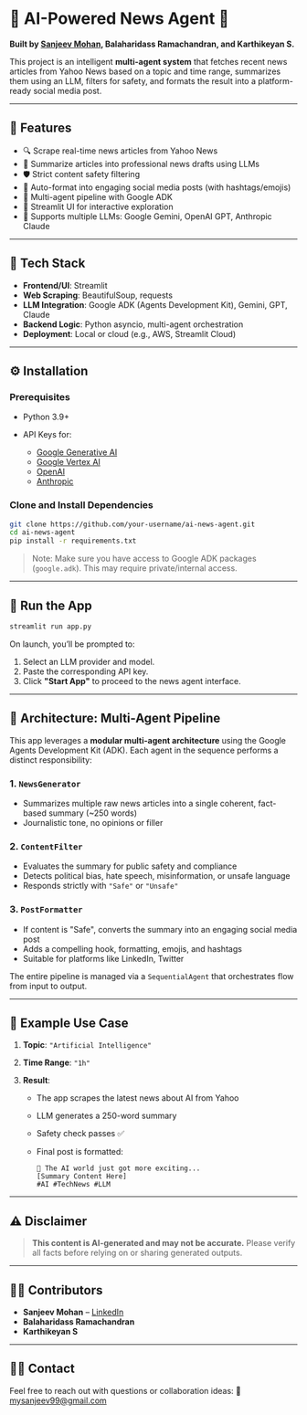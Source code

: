 # 📰 AI-Powered News Agent 🚀

**Built by [Sanjeev Mohan](mailto:mysanjeev99@gmail.com), Balaharidass Ramachandran, and Karthikeyan S.**

This project is an intelligent **multi-agent system** that fetches recent news articles from Yahoo News based on a topic and time range, summarizes them using an LLM, filters for safety, and formats the result into a platform-ready social media post.

---

## 📌 Features

* 🔍 Scrape real-time news articles from Yahoo News
* 🤖 Summarize articles into professional news drafts using LLMs
* 🛡️ Strict content safety filtering
* 💬 Auto-format into engaging social media posts (with hashtags/emojis)
* 🧠 Multi-agent pipeline with Google ADK
* 💍 Streamlit UI for interactive exploration
* 🔑 Supports multiple LLMs: Google Gemini, OpenAI GPT, Anthropic Claude

---

## 🧰 Tech Stack

* **Frontend/UI**: Streamlit
* **Web Scraping**: BeautifulSoup, requests
* **LLM Integration**: Google ADK (Agents Development Kit), Gemini, GPT, Claude
* **Backend Logic**: Python asyncio, multi-agent orchestration
* **Deployment**: Local or cloud (e.g., AWS, Streamlit Cloud)

---

## ⚙️ Installation

### Prerequisites

* Python 3.9+
* API Keys for:

  * [Google Generative AI](https://makersuite.google.com/app)
  * [Google Vertex AI](https://cloud.google.com/vertex-ai)
  * [OpenAI](https://platform.openai.com)
  * [Anthropic](https://console.anthropic.com/)

### Clone and Install Dependencies

```bash
git clone https://github.com/your-username/ai-news-agent.git
cd ai-news-agent
pip install -r requirements.txt
```

> Note: Make sure you have access to Google ADK packages (`google.adk`). This may require private/internal access.

---

## 🚀 Run the App

```bash
streamlit run app.py
```

On launch, you’ll be prompted to:

1. Select an LLM provider and model.
2. Paste the corresponding API key.
3. Click **"Start App"** to proceed to the news agent interface.

---

## 🧠 Architecture: Multi-Agent Pipeline

This app leverages a **modular multi-agent architecture** using the Google Agents Development Kit (ADK). Each agent in the sequence performs a distinct responsibility:

### 1. `NewsGenerator`

* Summarizes multiple raw news articles into a single coherent, fact-based summary (\~250 words)
* Journalistic tone, no opinions or filler

### 2. `ContentFilter`

* Evaluates the summary for public safety and compliance
* Detects political bias, hate speech, misinformation, or unsafe language
* Responds strictly with `"Safe"` or `"Unsafe"`

### 3. `PostFormatter`

* If content is "Safe", converts the summary into an engaging social media post
* Adds a compelling hook, formatting, emojis, and hashtags
* Suitable for platforms like LinkedIn, Twitter

The entire pipeline is managed via a `SequentialAgent` that orchestrates flow from input to output.

---

## 🧪 Example Use Case

1. **Topic**: `"Artificial Intelligence"`
2. **Time Range**: `"1h"`
3. **Result**:

   * The app scrapes the latest news about AI from Yahoo
   * LLM generates a 250-word summary
   * Safety check passes ✅
   * Final post is formatted:

     ```
     🤖 The AI world just got more exciting...
     [Summary Content Here]
     #AI #TechNews #LLM
     ```

---

## ⚠️ Disclaimer

> **This content is AI-generated and may not be accurate.**
> Please verify all facts before relying on or sharing generated outputs.

---

## 👨‍💼 Contributors

* **Sanjeev Mohan** – [LinkedIn](https://www.linkedin.com/in/sanjeev-mohan/)
* **Balaharidass Ramachandran**
* **Karthikeyan S**

---

## 🏃‍♂️ Contact

Feel free to reach out with questions or collaboration ideas:
📧 [mysanjeev99@gmail.com](mailto:mysanjeev99@gmail.com)